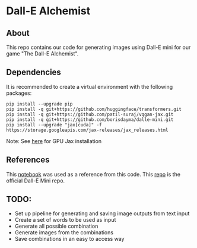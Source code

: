 # Dall-E Alchemist

## About
This repo contains our code for generating images using Dall-E mini for our game "The Dall-E Alchemist".

## Dependencies
It is recommended to create a virtual environment with the following packages:
```
pip install --upgrade pip
pip install -q git+https://github.com/huggingface/transformers.git
pip install -q git+https://github.com/patil-suraj/vqgan-jax.git
pip install -q git+https://github.com/borisdayma/dalle-mini.git
pip install --upgrade "jax[cuda]" -f https://storage.googleapis.com/jax-releases/jax_releases.html
```
Note: See [here](https://github.com/google/jax#installation) for GPU Jax installation
## References
This [notebook](https://colab.research.google.com/github/borisdayma/dalle-mini/blob/main/tools/inference/inference_pipeline.ipynb#scrollTo=uzjAM2GBYpZX) was used as a reference from this code. This [repo](https://github.com/borisdayma/dalle-mini) is the official Dall-E Mini repo.

## TODO:
- Set up pipeline for generating and saving image outputs from text input
- Create a set of words to be used as input
- Generate all possible combination
- Generate images from the combinations
- Save combinations in an easy to access way
